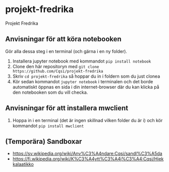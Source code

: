 # projekt-fredrika
Projekt Fredrika

## Anvisningar för att köra notebooken

Gör alla dessa steg i en terminal (och gärna i en ny folder).

1. Installera jupyter notebook med kommandot `pip install notebook`
2. Clone den här repositoryn med `git clone https://github.com/Cqsi/projekt-fredrika`
3. Skriv `cd projekt-fredrika` så hoppar du in i foldern som du just clonea
4. Kör sedan kommandot `jupyter notebook` i terminalen och det borde automatiskt öppnas en sida i din internet-browser där du kan klicka på den notebooken som du vill checka.


## Anvisningar för att installera mwclient

1. Hoppa in i en terminal (det är ingen skillnad vilken folder du är i) och kör kommandot `pip install mwclient`


## (Temporära) Sandboxar

* https://sv.wikipedia.org/wiki/Anv%C3%A4ndare:Cqsi/sandl%C3%A5da
* https://fi.wikipedia.org/wiki/K%C3%A4ytt%C3%A4j%C3%A4:Cqsi/Hiekkalaatikko